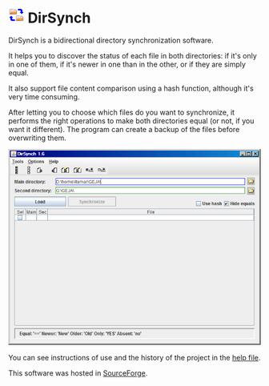 # ![icon](www/dirsynch-icon.png) DirSynch

DirSynch is a bidirectional directory synchronization software.

It helps you to discover the status of each file in both directories:
if it's only in one of them, if it's newer in one than in the other, or if they
are simply equal.

It also support file content comparison using a hash function, although it's
very time consuming.

After letting you to choose which files do you want to synchronize, it performs
the right operations to make both directories equal (or not, if you want it
different). The program can create a backup of the files before overwriting them.

![screenshot v.1.6](www/main-screen-1.6.png)

You can see instructions of use and the history of the project in the [help file](https://itamarc.github.io/dirsynch/www/DirSynch-help.html).

This software was hosted in [SourceForge](https://sourceforge.net/projects/dirsynch/).
